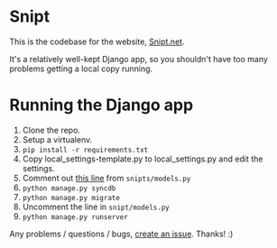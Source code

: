 # Snipt

This is the codebase for the website, [Snipt.net](https://snipt.net/).

It's a relatively well-kept Django app, so you shouldn't have too many problems
getting a local copy running.

# Running the Django app

1. Clone the repo.
2. Setup a virtualenv.
3. `pip install -r requirements.txt`
4. Copy local_settings-template.py to local_settings.py and edit the settings.
5. Comment out [this line](https://github.com/nicksergeant/snipt/blob/master/snipts/models.py#L19) from `snipts/models.py`
6. `python manage.py syncdb`
7. `python manage.py migrate`
8. Uncomment the line in `snipt/models.py`
9. `python manage.py runserver`

Any problems / questions / bugs, [create an issue](https://github.com/nicksergeant/snipt/issues). Thanks! :)
